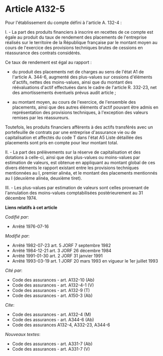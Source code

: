 # Article A132-5

Pour l'établissement du compte défini à l'article A. 132-4 :

I. - La part des produits financiers à inscrire en recettes de ce compte est égale au produit du taux de rendement des
placements de l'entreprise réalisés sur le territoire de la République française par le montant moyen au cours de l'exercice
des provisions techniques brutes de cessions en réassurance des contrats considérés.

Ce taux de rendement est égal au rapport :

- du produit des placements net de charges au sens de l'état A1 de l'article A. 344-6, augmenté des plus-values sur cessions
d'éléments d'actifs, nettes des moins-values, ainsi que du montant des réévaluations d'actif effectuées dans le cadre de
l'article R. 332-23, net des amortissements éventuels prévus audit article ;

- au montant moyen, au cours de l'exercice, de l'ensemble des placements, ainsi que des autres éléments d'actif pouvant être
admis en représentation des provisions techniques, à l'exception des valeurs remises par les réassureurs.

Toutefois, les produits financiers afférents à des actifs transférés avec un portefeuille de contrats par une entreprise
d'assurance vie ou de capitalisation et affectés du code T dans l'état A5 Liste détaillée des placements sont pris en compte
pour leur montant total.

II. - La part des prélèvements sur la réserve de capitalisation et des dotations à celle-ci, ainsi que des plus-values ou
moins-values par estimation de valeurs, est obtenue en appliquant au montant global de ces divers éléments le rapport
existant entre les provisions techniques mentionnées au I, premier alinéa, et le montant des placements mentionnés au I
(deuxième alinéa, deuxième tiret).

III. - Les plus-values par estimation de valeurs sont celles provenant de l'annulation des moins-values comptabilisées
postérieurement au 31 décembre 1974.

**Liens relatifs à cet article**

_Codifié par_:

  - Arrêté 1976-07-16

_Modifié par_:

  - Arrêté 1982-07-23 art. 5 JORF 7 septembre 1982
  - Arrêté 1984-12-21 art. 3 JORF 26 décembre 1984
  - Arrêté 1991-01-30 art. 2 JORF 31 janvier 1991
  - Arrêté 1993-03-19 art. 1 JORF 20 mars 1993 en vigueur le 1er juillet 1993

_Cité par_:

  - Code des assurances - art. A132-10 (Ab)
  - Code des assurances - art. A132-4-1 (V)
  - Code des assurances - art. A132-9 (T)
  - Code des assurances - art. A150-3 (Ab)

_Cite_:

  - Code des assurances - art. A132-4 (M)
  - Code des assurances - art. A344-6 (Ab)
  - Code des assurances A132-4, A332-23, A344-6

_Nouveaux textes_:

  - Code des assurances - art. A331-7 (Ab)
  - Code des assurances - art. A331-7 (V)
